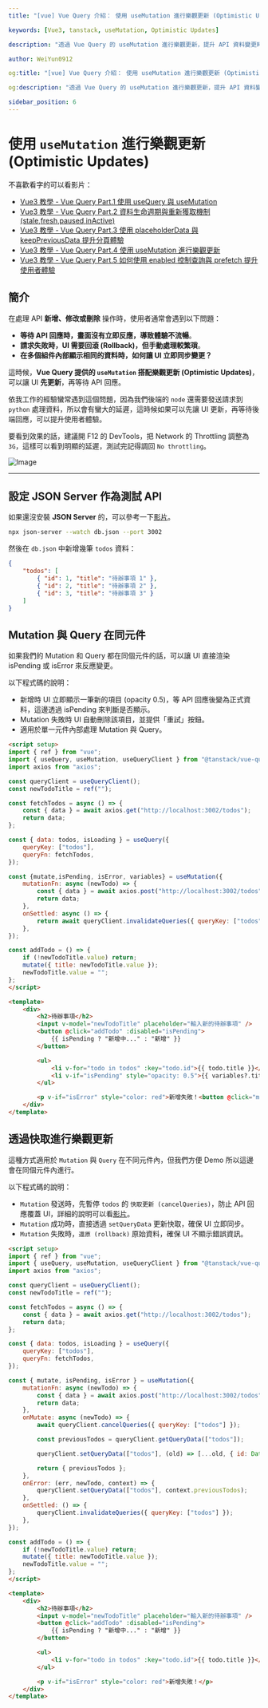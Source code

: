 ```yaml
---
title: "[vue] Vue Query 介紹： 使用 useMutation 進行樂觀更新 (Optimistic Updates)"

keywords: [Vue3, tanstack, useMutation, Optimistic Updates]

description: "透過 Vue Query 的 useMutation 進行樂觀更新，提升 API 資料變更時的使用者體驗"

author: WeiYun0912

og:title: "[vue] Vue Query 介紹： 使用 useMutation 進行樂觀更新 (Optimistic Updates)"

og:description: "透過 Vue Query 的 useMutation 進行樂觀更新，提升 API 資料變更時的使用者體驗"

sidebar_position: 6
---
```


# 使用 `useMutation` 進行樂觀更新 (Optimistic Updates)

不喜歡看字的可以看影片：

-   [Vue3 教學 - Vue Query Part.1 使用 useQuery 與 useMutation](https://www.youtube.com/watch?v=7MDI54nlEbc)
-   [Vue3 教學 - Vue Query Part.2 資料生命週期與重新獲取機制 (stale,fresh,paused,inActive)](https://www.youtube.com/watch?v=pxHSArLEvgs)
-   [Vue3 教學 - Vue Query Part.3 使用 placeholderData 與 keepPreviousData 提升分頁體驗](https://www.youtube.com/watch?v=skJWxXDljS0)
-   [Vue3 教學 - Vue Query Part.4 使用 useMutation 進行樂觀更新](https://www.youtube.com/watch?v=I-qGvLln-pg)
-   [Vue3 教學 - Vue Query Part.5 如何使用 enabled 控制查詢與 prefetch 提升使用者體驗](https://www.youtube.com/watch?v=8TpZAL-E6gs)

## **簡介**

在處理 API **新增、修改或刪除** 操作時，使用者通常會遇到以下問題：

-   **等待 API 回應時，畫面沒有立即反應，導致體驗不流暢**。
-   **請求失敗時，UI 需要回滾 (Rollback)，但手動處理較繁瑣**。
-   **在多個組件內部顯示相同的資料時，如何讓 UI 立即同步變更？**

這時候，**Vue Query 提供的 `useMutation` 搭配樂觀更新 (Optimistic Updates)**，可以讓 UI **先更新**，再等待 API 回應。

依我工作的經驗蠻常遇到這個問題，因為我們後端的 `node` 還需要發送請求到 `python` 處理資料，所以會有蠻大的延遲，這時候如果可以先讓 UI 更新，再等待後端回應，可以提升使用者體驗。

要看到效果的話，建議開 F12 的 DevTools，把 Network 的 Throttling 調整為 `3G`，這樣可以看到明顯的延遲，測試完記得調回 `No throttling`。

![Image](https://i.imgur.com/Mj5beOh.png)

---

## **設定 JSON Server 作為測試 API**

如果還沒安裝 **JSON Server** 的，可以參考一下[影片](https://youtu.be/7MDI54nlEbc?si=KlXJvV4NCLtZkPJa&t=135)。

```bash
npx json-server --watch db.json --port 3002
```

然後在 `db.json` 中新增幾筆 `todos` 資料：

```json
{
    "todos": [
        { "id": 1, "title": "待辦事項 1" },
        { "id": 2, "title": "待辦事項 2" },
        { "id": 3, "title": "待辦事項 3" }
    ]
}
```

## Mutation 與 Query 在同元件

如果我們的 Mutation 和 Query 都在同個元件的話，可以讓 UI 直接渲染 isPending 或 isError 來反應變更。

以下程式碼的說明：

-   新增時 UI 立即顯示一筆新的項目 (opacity 0.5)，等 API 回應後變為正式資料，這邊透過 isPending 來判斷是否顯示。
-   Mutation 失敗時 UI 自動刪除該項目，並提供「重試」按鈕。
-   適用於單一元件內部處理 Mutation 與 Query。

<!-- prettier-ignore -->
```html title='App.vue' showLineNumbers
<script setup>
import { ref } from "vue";
import { useQuery, useMutation, useQueryClient } from "@tanstack/vue-query";
import axios from "axios";

const queryClient = useQueryClient();
const newTodoTitle = ref("");

const fetchTodos = async () => {
    const { data } = await axios.get("http://localhost:3002/todos");
    return data;
};

const { data: todos, isLoading } = useQuery({
    queryKey: ["todos"],
    queryFn: fetchTodos,
});

const {mutate,isPending, isError, variables} = useMutation({
    mutationFn: async (newTodo) => {
        const { data } = await axios.post("http://localhost:3002/todos", newTodo);
        return data;
    },
    onSettled: async () => {
        return await queryClient.invalidateQueries({ queryKey: ["todos"] });
    },
});

const addTodo = () => {
    if (!newTodoTitle.value) return;
    mutate({ title: newTodoTitle.value });
    newTodoTitle.value = "";
};
</script>

<template>
    <div>
        <h2>待辦事項</h2>
        <input v-model="newTodoTitle" placeholder="輸入新的待辦事項" />
        <button @click="addTodo" :disabled="isPending">
            {{ isPending ? "新增中..." : "新增" }}
        </button>

        <ul>
            <li v-for="todo in todos" :key="todo.id">{{ todo.title }}</li>
            <li v-if="isPending" style="opacity: 0.5">{{ variables?.title }}</li>
        </ul>

        <p v-if="isError" style="color: red">新增失敗！<button @click="mutate(variables)">重試</button></p>
    </div>
</template>
```

## 透過快取進行樂觀更新

這種方式適用於 `Mutation` 與 `Query` 在不同元件內，但我們方便 Demo 所以這邊會在同個元件內進行。

以下程式碼的說明：

-   `Mutation` 發送時，先暫停 `todos` 的 `快取更新 (cancelQueries)`，防止 API 回應覆蓋 UI，詳細的說明可以看[影片](https://youtu.be/I-qGvLln-pg?si=sRYTPOmh6n9FYG5z&t=176)。
-   `Mutation` 成功時，直接透過 `setQueryData` 更新快取，確保 UI 立即同步。
-   `Mutation` 失敗時，`還原 (rollback)` 原始資料，確保 UI 不顯示錯誤資訊。

<!-- prettier-ignore -->
```html title='App.vue' showLineNumbers
<script setup>
import { ref } from "vue";
import { useQuery, useMutation, useQueryClient } from "@tanstack/vue-query";
import axios from "axios";

const queryClient = useQueryClient();
const newTodoTitle = ref("");

const fetchTodos = async () => {
    const { data } = await axios.get("http://localhost:3002/todos");
    return data;
};

const { data: todos, isLoading } = useQuery({
    queryKey: ["todos"],
    queryFn: fetchTodos,
});

const { mutate, isPending, isError } = useMutation({
    mutationFn: async (newTodo) => {
        const { data } = await axios.post("http://localhost:3002/todos", newTodo);
        return data;
    },
    onMutate: async (newTodo) => {
        await queryClient.cancelQueries({ queryKey: ["todos"] });

        const previousTodos = queryClient.getQueryData(["todos"]);

        queryClient.setQueryData(["todos"], (old) => [...old, { id: Date.now(), ...newTodo }]);

        return { previousTodos };
    },
    onError: (err, newTodo, context) => {
        queryClient.setQueryData(["todos"], context.previousTodos);
    },
    onSettled: () => {
        queryClient.invalidateQueries({ queryKey: ["todos"] });
    },
});

const addTodo = () => {
    if (!newTodoTitle.value) return;
    mutate({ title: newTodoTitle.value });
    newTodoTitle.value = "";
};
</script>

<template>
    <div>
        <h2>待辦事項</h2>
        <input v-model="newTodoTitle" placeholder="輸入新的待辦事項" />
        <button @click="addTodo" :disabled="isPending">
            {{ isPending ? "新增中..." : "新增" }}
        </button>

        <ul>
            <li v-for="todo in todos" :key="todo.id">{{ todo.title }}</li>
        </ul>

        <p v-if="isError" style="color: red">新增失敗！</p>
    </div>
</template>
```
